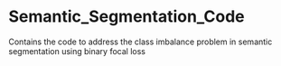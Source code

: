 # Semantic_Segmentation_Code
Contains the code to address the class imbalance problem in semantic segmentation using binary focal loss
